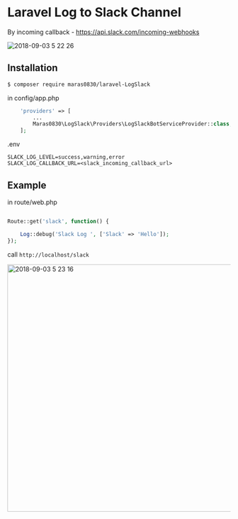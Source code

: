 # Laravel Log to Slack Channel 

By incoming callback - https://api.slack.com/incoming-webhooks

![2018-09-03 5 22 26](https://user-images.githubusercontent.com/7960232/44979003-8e2ff000-af9e-11e8-8e79-dea34d930cb7.png)

## Installation


```bash
$ composer require maras0830/laravel-LogSlack
```

in config/app.php
```php
    'providers' => [
    	...
        Maras0830\LogSlack\Providers\LogSlackBotServiceProvider::class,
    ];		
```

.env
```
SLACK_LOG_LEVEL=success,warning,error
SLACK_LOG_CALLBACK_URL=<slack_incoming_callback_url>
```


## Example

in route/web.php
```php

Route::get('slack', function() {

    Log::debug('Slack Log ', ['Slack' => 'Hello']);
});

```

call ```http://localhost/slack```

<img width="558" alt="2018-09-03 5 23 16" src="https://user-images.githubusercontent.com/7960232/44978860-427d4680-af9e-11e8-8bfb-42fb0c5f12b7.png">

